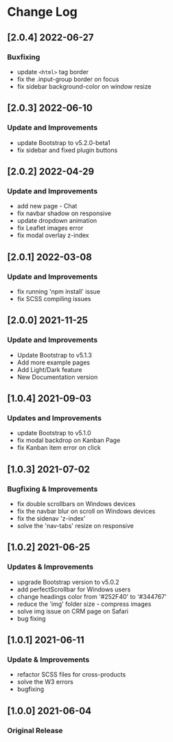 # Change Log

## [2.0.4] 2022-06-27
### Buxfixing
- update `<html>` tag border
- fix the .input-group border on focus
- fix sidebar background-color on window resize

## [2.0.3] 2022-06-10
### Update and Improvements
- update Bootstrap to v5.2.0-beta1
- fix sidebar and fixed plugin buttons

## [2.0.2] 2022-04-29
### Update and Improvements
- add new page - Chat
- fix navbar shadow on responsive
- update dropdown animation
- fix Leaflet images error
- fix modal overlay z-index

## [2.0.1] 2022-03-08
### Update and Improvements
- fix running 'npm install' issue
- fix SCSS compiling issues

## [2.0.0] 2021-11-25
### Update and Improvements
- Update Bootstrap to v5.1.3
- Add more example pages
- Add Light/Dark feature
- New Documentation version

## [1.0.4] 2021-09-03
### Updates and Improvements
- update Bootstrap to v5.1.0
- fix modal backdrop on Kanban Page
- fix Kanban item error on click

## [1.0.3] 2021-07-02
### Bugfixing & Improvements
- fix double scrollbars on Windows devices
- fix the navbar blur on scroll on Windows devices
- fix the sidenav 'z-index'
- solve the 'nav-tabs' resize on responsive

## [1.0.2] 2021-06-25
### Updates & Improvements
- upgrade Bootstrap version to v5.0.2
- add perfectScrollbar for Windows users
- change headings color from '#252F40' to '#344767'
- reduce the 'img' folder size - compress images
- solve img issue on CRM page on Safari
- bug fixing

## [1.0.1] 2021-06-11
### Update & Improvements
- refactor SCSS files for cross-products
- solve the W3 errors
- bugfixing

## [1.0.0] 2021-06-04
### Original Release
